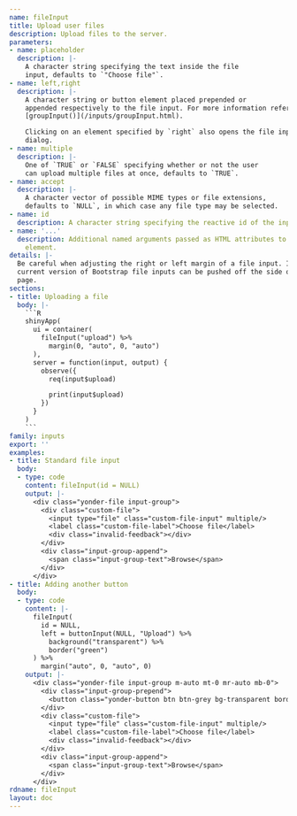 ```yaml
---
name: fileInput
title: Upload user files
description: Upload files to the server.
parameters:
- name: placeholder
  description: |-
    A character string specifying the text inside the file
    input, defaults to `"Choose file"`.
- name: left,right
  description: |-
    A character string or button element placed prepended or
    appended respectively to the file input. For more information refer to
    [groupInput()](/inputs/groupInput.html).

    Clicking on an element specified by `right` also opens the file input
    dialog.
- name: multiple
  description: |-
    One of `TRUE` or `FALSE` specifying whether or not the user
    can upload multiple files at once, defaults to `TRUE`.
- name: accept
  description: |-
    A character vector of possible MIME types or file extensions,
    defaults to `NULL`, in which case any file type may be selected.
- name: id
  description: A character string specifying the reactive id of the input.
- name: '...'
  description: Additional named arguments passed as HTML attributes to the parent
    element.
details: |-
  Be careful when adjusting the right or left margin of a file input. In the
  current version of Bootstrap file inputs can be pushed off the side of a
  page.
sections:
- title: Uploading a file
  body: |-
    ```R
    shinyApp(
      ui = container(
        fileInput("upload") %>%
          margin(0, "auto", 0, "auto")
      ),
      server = function(input, output) {
        observe({
          req(input$upload)

          print(input$upload)
        })
      }
    )
    ```
family: inputs
export: ''
examples:
- title: Standard file input
  body:
  - type: code
    content: fileInput(id = NULL)
    output: |-
      <div class="yonder-file input-group">
        <div class="custom-file">
          <input type="file" class="custom-file-input" multiple/>
          <label class="custom-file-label">Choose file</label>
          <div class="invalid-feedback"></div>
        </div>
        <div class="input-group-append">
          <span class="input-group-text">Browse</span>
        </div>
      </div>
- title: Adding another button
  body:
  - type: code
    content: |-
      fileInput(
        id = NULL,
        left = buttonInput(NULL, "Upload") %>%
          background("transparent") %>%
          border("green")
      ) %>%
        margin("auto", 0, "auto", 0)
    output: |-
      <div class="yonder-file input-group m-auto mt-0 mr-auto mb-0">
        <div class="input-group-prepend">
          <button class="yonder-button btn btn-grey bg-transparent border border-green" type="button" role="button">Upload</button>
        </div>
        <div class="custom-file">
          <input type="file" class="custom-file-input" multiple/>
          <label class="custom-file-label">Choose file</label>
          <div class="invalid-feedback"></div>
        </div>
        <div class="input-group-append">
          <span class="input-group-text">Browse</span>
        </div>
      </div>
rdname: fileInput
layout: doc
---
```

